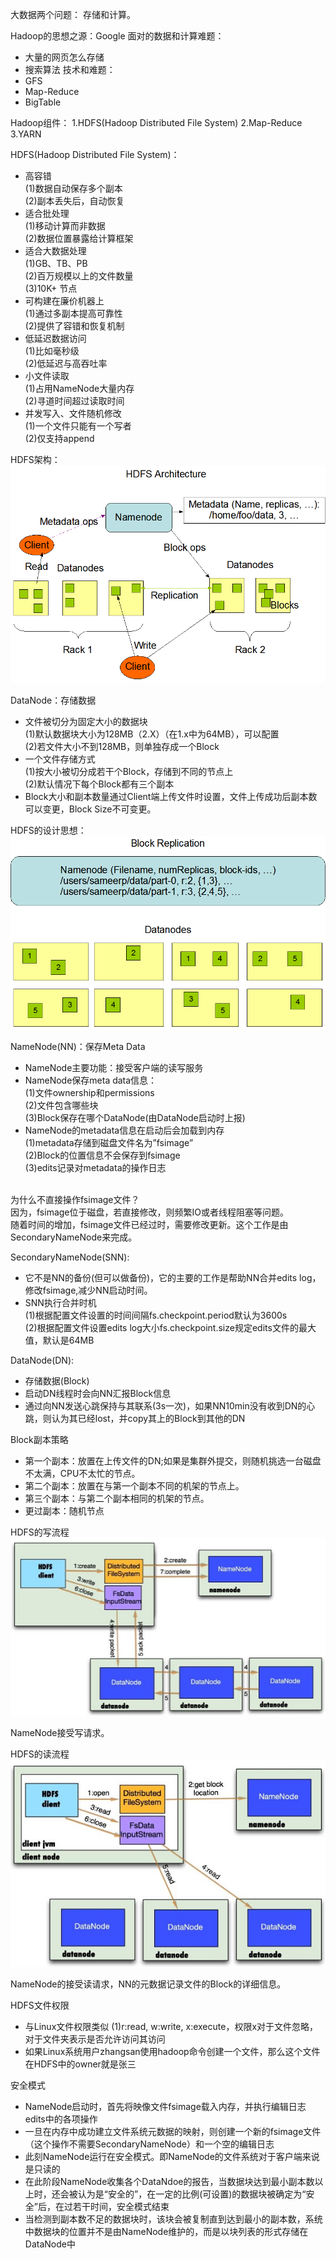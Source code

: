 大数据两个问题：
存储和计算。

Hadoop的思想之源：Google
面对的数据和计算难题：
- 大量的网页怎么存储
- 搜索算法
技术和难题：
- GFS
- Map-Reduce
- BigTable

Hadoop组件：
1.HDFS(Hadoop Distributed File System)
2.Map-Reduce
3.YARN

HDFS(Hadoop Distributed File System)：
- 高容错<br>
  (1)数据自动保存多个副本<br>
  (2)副本丢失后，自动恢复<br>
- 适合批处理<br>
  (1)移动计算而非数据<br>
  (2)数据位置暴露给计算框架<br>
- 适合大数据处理<br>
  (1)GB、TB、PB<br>
  (2)百万规模以上的文件数量<br>
  (3)10K+ 节点<br>
- 可构建在廉价机器上<br>
  (1)通过多副本提高可靠性<br>
  (2)提供了容错和恢复机制<br>
- 低延迟数据访问<br>
  (1)比如毫秒级<br>
  (2)低延迟与高吞吐率<br>
- 小文件读取<br>
  (1)占用NameNode大量内存<br>
  (2)寻道时间超过读取时间<br>
- 并发写入、文件随机修改<br>
  (1)一个文件只能有一个写者<br>
  (2)仅支持append<br>

HDFS架构：<br>
![avatar](hdfsarchitecture.png)<br>

DataNode：存储数据
- 文件被切分为固定大小的数据块<br>
  (1)默认数据块大小为128MB（2.X）（在1.x中为64MB），可以配置<br>
  (2)若文件大小不到128MB，则单独存成一个Block<br>
- 一个文件存储方式<br>
  (1)按大小被切分成若干个Block，存储到不同的节点上<br>
  (2)默认情况下每个Block都有三个副本<br>
- Block大小和副本数量通过Client端上传文件时设置，文件上传成功后副本数可以变更，Block Size不可变更。

HDFS的设计思想：<br>
![avatar](hdfsblockreplication.png)<br>

NameNode(NN)：保存Meta Data
- NameNode主要功能：接受客户端的读写服务
- NameNode保存meta data信息：<br>
  (1)文件ownership和permissions<br>
  (2)文件包含哪些块<br>
  (3)Block保存在哪个DataNode(由DataNode启动时上报)<br>
- NameNode的metadata信息在启动后会加载到内存<br>
  (1)metadata存储到磁盘文件名为”fsimage”<br>
  (2)Block的位置信息不会保存到fsimage<br>
  (3)edits记录对metadata的操作日志<br>
<br>
为什么不直接操作fsimage文件？<br>
因为，fsimage位于磁盘，若直接修改，则频繁IO或者线程阻塞等问题。<br>
随着时间的增加，fsimage文件已经过时，需要修改更新。这个工作是由SecondaryNameNode来完成。<br>

SecondaryNameNode(SNN):
- 它不是NN的备份(但可以做备份)，它的主要的工作是帮助NN合并edits log，修改fsimage,减少NN启动时间。
- SNN执行合并时机<br>
  (1)根据配置文件设置的时间间隔fs.checkpoint.period默认为3600s<br>
  (2)根据配置文件设置edits log大小fs.checkpoint.size规定edits文件的最大值，默认是64MB<br>

DataNode(DN):
- 存储数据(Block)
- 启动DN线程时会向NN汇报Block信息
- 通过向NN发送心跳保持与其联系(3s一次)，如果NN10min没有收到DN的心跳，则认为其已经lost，并copy其上的Block到其他的DN

Block副本策略
- 第一个副本：放置在上传文件的DN;如果是集群外提交，则随机挑选一台磁盘不太满，CPU不太忙的节点。
- 第二个副本：放置在与第一个副本不同的机架的节点上。
- 第三个副本：与第二个副本相同的机架的节点。
- 更过副本：随机节点

HDFS的写流程<br>
![avatar](hdfswrite.png)<br>

NameNode接受写请求。<br>

HDFS的读流程<br>
![avatar](hdfsread.png)<br>

NameNode的接受读请求，NN的元数据记录文件的Block的详细信息。

HDFS文件权限
- 与Linux文件权限类似
  (1)r:read, w:write, x:execute，权限x对于文件忽略，对于文件夹表示是否允许访问其访问
- 如果Linux系统用户zhangsan使用hadoop命令创建一个文件，那么这个文件在HDFS中的owner就是张三

安全模式
- NameNode启动时，首先将映像文件fsimage载入内存，并执行编辑日志edits中的各项操作
- 一旦在内存中成功建立文件系统元数据的映射，则创建一个新的fsimage文件（这个操作不需要SecondaryNameNode）和一个空的编辑日志
- 此刻NameNode运行在安全模式。即NameNode的文件系统对于客户端来说是只读的
- 在此阶段NameNode收集各个DataNdoe的报告，当数据块达到最小副本数以上时，还会被认为是“安全的”，在一定的比例(可设置)的数据块被确定为“安全”后，在过若干时间，安全模式结束
- 当检测到副本数不足的数据块时，该块会被复制直到达到最小的副本数，系统中数据块的位置并不是由NameNode维护的，而是以块列表的形式存储在DataNode中
